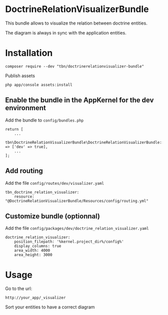 # DoctrineRelationVisualizerBundle

This bundle allows to visualize the relation between doctrine entities.

The diagram is always in sync with the application entities.

# Installation

    composer require --dev "tbn/doctrinerelationvisualizer-bundle"

Publish assets

    php app/console assets:install

## Enable the bundle in the AppKernel for the dev environment

Add the bundle to `config/bundles.php`

    return [
        ...
        tbn\DoctrineRelationVisualizerBundle\DoctrineRelationVisualizerBundle::class => ['dev' => true],
        ...
    ];

## Add routing 
Add the file `config/routes/dev/visualizer.yaml`

    tbn_doctrine_relation_visualizer:
        resource: "@DoctrineRelationVisualizerBundle/Resources/config/routing.yml"

## Customize bundle (optionnal)

Add the file `config/packages/dev/doctrine_relation_visualizer.yaml`

    doctrine_relation_visualizer:
        position_filepath: '%kernel.project_dir%/config%'
        display_columns: true
        area_width: 4000
        area_height: 3000

# Usage

Go to the url:

    http://your_app/_visualizer
	
Sort your entities to have a correct diagram

